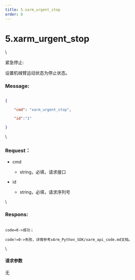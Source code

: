 ```yaml
---
title: 5.xarm_urgent_stop
order: 8
---
```

# 5.xarm\_urgent\_stop



\



紧急停止:

设置机械臂运动状态为停止状态。



### Message:   



```json

{

    "cmd": "xarm_urgent_stop",

    "id":"1"

}

```



\





### Request：  



* cmd

  * string，必填，请求接口

* id

  * string，必填，请求序列号



\





### Respons:  



```

code=0->成功；

code!=0->失败，详情参考xArm_Python_SDK/xarm_api_code.md文档。

```



\





#### 请求参数



无
